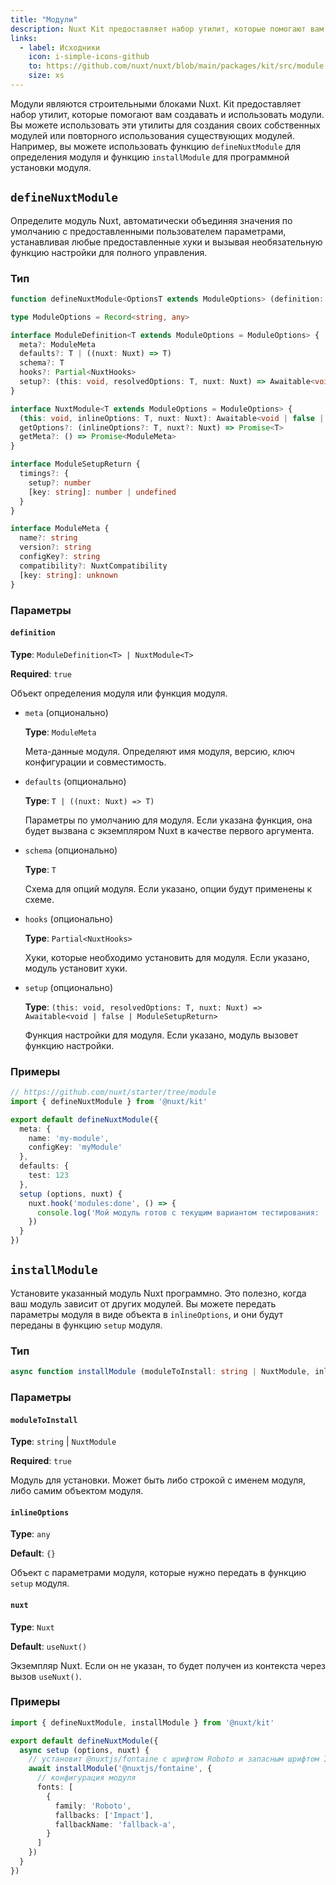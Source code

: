 ```yaml
---
title: "Модули"
description: Nuxt Kit предоставляет набор утилит, которые помогают вам создавать и использовать модули. Вы можете использовать эти утилиты для создания своих собственных модулей или повторного использования существующих модулей.
links:
  - label: Исходники
    icon: i-simple-icons-github
    to: https://github.com/nuxt/nuxt/blob/main/packages/kit/src/module
    size: xs
---
```


Модули являются строительными блоками Nuxt. Kit предоставляет набор утилит, которые помогают вам создавать и использовать модули. Вы можете использовать эти утилиты для создания своих собственных модулей или повторного использования существующих модулей. Например, вы можете использовать функцию `defineNuxtModule` для определения модуля и функцию `installModule` для программной установки модуля.

## `defineNuxtModule`

Определите модуль Nuxt, автоматически объединяя значения по умолчанию с предоставленными пользователем параметрами, устанавливая любые предоставленные хуки и вызывая необязательную функцию настройки для полного управления.

### Тип

```ts
function defineNuxtModule<OptionsT extends ModuleOptions> (definition: ModuleDefinition<OptionsT> | NuxtModule<OptionsT>): NuxtModule<OptionsT>

type ModuleOptions = Record<string, any>

interface ModuleDefinition<T extends ModuleOptions = ModuleOptions> {
  meta?: ModuleMeta
  defaults?: T | ((nuxt: Nuxt) => T)
  schema?: T
  hooks?: Partial<NuxtHooks>
  setup?: (this: void, resolvedOptions: T, nuxt: Nuxt) => Awaitable<void | false | ModuleSetupReturn>
}

interface NuxtModule<T extends ModuleOptions = ModuleOptions> {
  (this: void, inlineOptions: T, nuxt: Nuxt): Awaitable<void | false | ModuleSetupReturn>
  getOptions?: (inlineOptions?: T, nuxt?: Nuxt) => Promise<T>
  getMeta?: () => Promise<ModuleMeta>
}

interface ModuleSetupReturn {
  timings?: {
    setup?: number
    [key: string]: number | undefined
  }
}

interface ModuleMeta {
  name?: string
  version?: string
  configKey?: string
  compatibility?: NuxtCompatibility
  [key: string]: unknown
}
```

### Параметры

#### `definition`

**Type**: `ModuleDefinition<T> | NuxtModule<T>`

**Required**: `true`

Объект определения модуля или функция модуля.

- `meta` (опционально)

  **Type**: `ModuleMeta`

  Мета-данные модуля. Определяют имя модуля, версию, ключ конфигурации и совместимость.

- `defaults` (опционально)

  **Type**: `T | ((nuxt: Nuxt) => T)`

  Параметры по умолчанию для модуля. Если указана функция, она будет вызвана с экземпляром Nuxt в качестве первого аргумента.

- `schema` (опционально)

  **Type**: `T`

  Схема для опций модуля. Если указано, опции будут применены к схеме.

- `hooks` (опционально)

  **Type**: `Partial<NuxtHooks>`

  Хуки, которые необходимо установить для модуля. Если указано, модуль установит хуки.

- `setup` (опционально)

  **Type**: `(this: void, resolvedOptions: T, nuxt: Nuxt) => Awaitable<void | false | ModuleSetupReturn>`

  Функция настройки для модуля. Если указано, модуль вызовет функцию настройки.

### Примеры

```ts
// https://github.com/nuxt/starter/tree/module
import { defineNuxtModule } from '@nuxt/kit'

export default defineNuxtModule({
  meta: {
    name: 'my-module',
    configKey: 'myModule'
  },
  defaults: {
    test: 123
  },
  setup (options, nuxt) {
    nuxt.hook('modules:done', () => {
      console.log('Мой модуль готов с текущим вариантом тестирования: ', options.test)
    })
  }
})
```

## `installModule`

Установите указанный модуль Nuxt программно. Это полезно, когда ваш модуль зависит от других модулей. Вы можете передать параметры модуля в виде объекта в `inlineOptions`, и они будут переданы в функцию `setup` модуля.

### Тип

```ts
async function installModule (moduleToInstall: string | NuxtModule, inlineOptions?: any, nuxt?: Nuxt)
```

### Параметры

#### `moduleToInstall`

**Type**: `string` | `NuxtModule`

**Required**: `true`

Модуль для установки. Может быть либо строкой с именем модуля, либо самим объектом модуля.

#### `inlineOptions`

**Type**: `any`

**Default**: `{}`

Объект с параметрами модуля, которые нужно передать в функцию `setup` модуля.

#### `nuxt`

**Type**: `Nuxt`

**Default**: `useNuxt()`

Экземпляр Nuxt. Если он не указан, то будет получен из контекста через вызов `useNuxt()`.

### Примеры

```ts
import { defineNuxtModule, installModule } from '@nuxt/kit'

export default defineNuxtModule({
  async setup (options, nuxt) {
    // установит @nuxtjs/fontaine с шрифтом Roboto и запасным шрифтом Impact
    await installModule('@nuxtjs/fontaine', {
      // конфигурация модуля
      fonts: [
        {
          family: 'Roboto',
          fallbacks: ['Impact'],
          fallbackName: 'fallback-a',
        }
      ]
    })
  }
})
```
